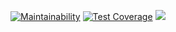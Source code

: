 [![Maintainability](https://api.codeclimate.com/v1/badges/f6ce536e50342d5ef5a0/maintainability)](https://codeclimate.com/github/buba1301/frontend-project-lvl2/maintainability)
[![Test Coverage](https://api.codeclimate.com/v1/badges/f6ce536e50342d5ef5a0/test_coverage)](https://codeclimate.com/github/buba1301/frontend-project-lvl2/test_coverage)
![](https://github.com/buba1301/frontend-project-lvl2/.github/workflows/nodejs.yml/badge.svg)